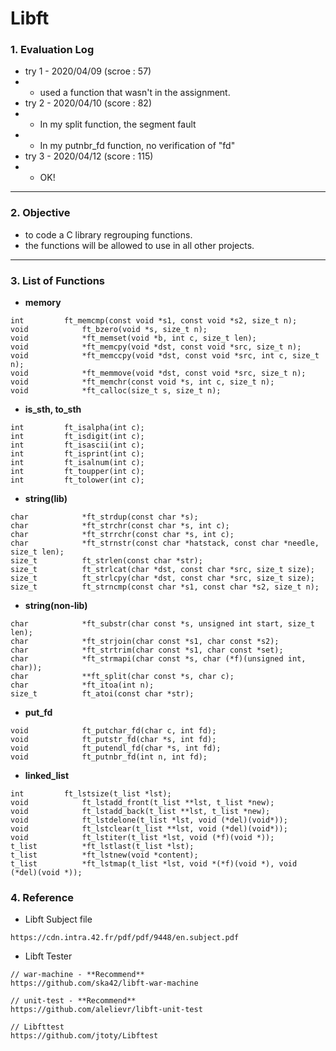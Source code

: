 # Libft
### 1. Evaluation Log
- try 1 - 2020/04/09 (scroe : 57)
- - used a function that wasn't in the assignment.
- try 2 - 2020/04/10 (score : 82)
- - In my split function, the segment fault
- - In my putnbr_fd function, no verification of "fd"
- try 3 - 2020/04/12 (score : 115)
- - OK!
___
### 2. Objective
- to code a C library regrouping functions.
- the functions will be allowed to use in all other projects.
___
### 3. List of Functions
- **memory**
```
int			ft_memcmp(const void *s1, const void *s2, size_t n);
void			ft_bzero(void *s, size_t n);
void			*ft_memset(void *b, int c, size_t len);
void			*ft_memcpy(void	*dst, const void *src, size_t n);
void			*ft_memccpy(void *dst, const void *src, int c, size_t n);
void			*ft_memmove(void *dst, const void *src, size_t n);
void			*ft_memchr(const void *s, int c, size_t n);
void			*ft_calloc(size_t s, size_t n);
```
- **is_sth, to_sth**
```
int			ft_isalpha(int c);
int			ft_isdigit(int c);
int			ft_isascii(int c);
int			ft_isprint(int c);
int			ft_isalnum(int c);
int			ft_toupper(int c);
int			ft_tolower(int c);
```
- **string(lib)**
```
char			*ft_strdup(const char *s);
char			*ft_strchr(const char *s, int c);
char			*ft_strrchr(const char *s, int c);
char			*ft_strnstr(const char *hatstack, const char *needle, size_t len);
size_t			ft_strlen(const char *str);
size_t			ft_strlcat(char *dst, const char *src, size_t size);
size_t			ft_strlcpy(char *dst, const char *src, size_t size);
size_t			ft_strncmp(const char *s1, const char *s2, size_t n);
```
- **string(non-lib)**
```
char			*ft_substr(char const *s, unsigned int start, size_t len);
char			*ft_strjoin(char const *s1, char const *s2);
char			*ft_strtrim(char const *s1, char const *set);
char			*ft_strmapi(char const *s, char (*f)(unsigned int, char));
char			**ft_split(char const *s, char c);
char			*ft_itoa(int n);
size_t			ft_atoi(const char *str);
```
- **put_fd**
```
void			ft_putchar_fd(char c, int fd);
void			ft_putstr_fd(char *s, int fd);
void			ft_putendl_fd(char *s, int fd);
void			ft_putnbr_fd(int n, int fd);
```
- **linked_list**
```
int			ft_lstsize(t_list *lst);
void			ft_lstadd_front(t_list **lst, t_list *new);
void			ft_lstadd_back(t_list **lst, t_list *new);
void			ft_lstdelone(t_list *lst, void (*del)(void*));
void			ft_lstclear(t_list **lst, void (*del)(void*));
void			ft_lstiter(t_list *lst, void (*f)(void *));
t_list			*ft_lstlast(t_list *lst);
t_list			*ft_lstnew(void *content);
t_list			*ft_lstmap(t_list *lst, void *(*f)(void *), void (*del)(void *));
```
### 4. Reference
- Libft Subject file
```
https://cdn.intra.42.fr/pdf/pdf/9448/en.subject.pdf
```
- Libft Tester
```
// war-machine - **Recommend**
https://github.com/ska42/libft-war-machine

// unit-test - **Recommend**
https://github.com/alelievr/libft-unit-test

// Libfttest
https://github.com/jtoty/Libftest
```
